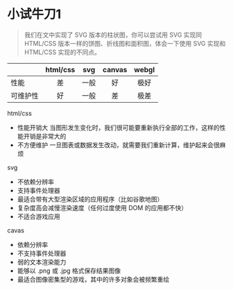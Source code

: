 # 小试牛刀1
> 我们在文中实现了 SVG 版本的柱状图，你可以尝试用 SVG 实现同 HTML/CSS 版本一样的饼图、折线图和面积图，体会一下使用 SVG 实现和 HTML/CSS 实现的不同点。

||html/css|svg|canvas|webgl
|---|:---:|:---:|:---:|:---:|
|性能|差|一般|好|极好
|可维护性|好|一般|差|极差

html/css

+ 性能开销大 当图形发生变化时，我们很可能要重新执行全部的工作，这样的性能开销是非常大的
+ 不方便维护 一旦图表或数据发生改动，就需要我们重新计算，维护起来会很麻烦

svg

+ 不依赖分辨率
+ 支持事件处理器
+ 最适合带有大型渲染区域的应用程序（比如谷歌地图）
+ 复杂度高会减慢渲染速度（任何过度使用 DOM 的应用都不快）
+ 不适合游戏应用

cavas 

+ 依赖分辨率
+ 不支持事件处理器
+ 弱的文本渲染能力
+ 能够以 .png 或 .jpg 格式保存结果图像
+ 最适合图像密集型的游戏，其中的许多对象会被频繁重绘